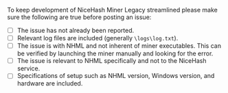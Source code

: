 To keep development of NiceHash Miner Legacy streamlined please make sure the following are true before posting an issue:

- [ ] The issue has not already been reported.
- [ ] Relevant log files are included (generally `\logs\log.txt`).
- [ ] The issue is with NHML and not inherent of miner executables. This can be verified by launching the miner manually and looking for the error.
- [ ] The issue is relevant to NHML specifically and not to the NiceHash service.
- [ ] Specifications of setup such as NHML version, Windows version, and hardware are included.
